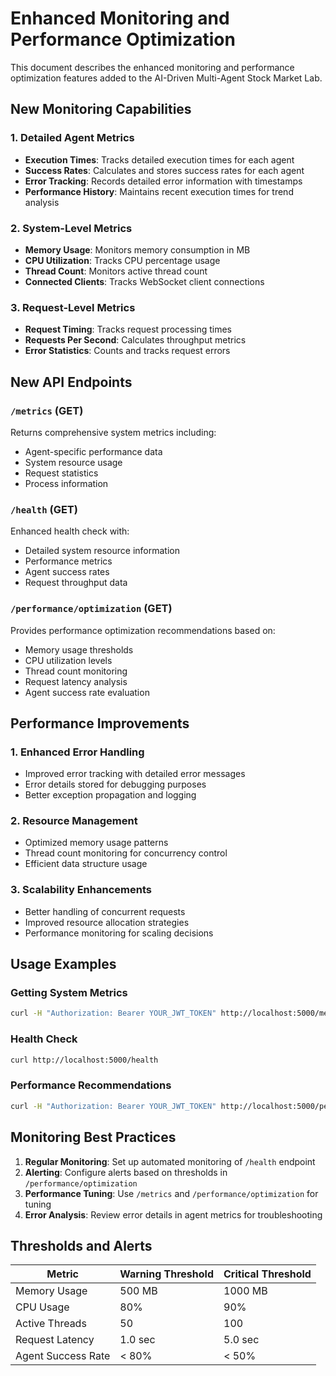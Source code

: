 # Enhanced Monitoring and Performance Optimization

This document describes the enhanced monitoring and performance optimization features added to the AI-Driven Multi-Agent Stock Market Lab.

## New Monitoring Capabilities

### 1. Detailed Agent Metrics
- **Execution Times**: Tracks detailed execution times for each agent
- **Success Rates**: Calculates and stores success rates for each agent
- **Error Tracking**: Records detailed error information with timestamps
- **Performance History**: Maintains recent execution times for trend analysis

### 2. System-Level Metrics
- **Memory Usage**: Monitors memory consumption in MB
- **CPU Utilization**: Tracks CPU percentage usage
- **Thread Count**: Monitors active thread count
- **Connected Clients**: Tracks WebSocket client connections

### 3. Request-Level Metrics
- **Request Timing**: Tracks request processing times
- **Requests Per Second**: Calculates throughput metrics
- **Error Statistics**: Counts and tracks request errors

## New API Endpoints

### `/metrics` (GET)
Returns comprehensive system metrics including:
- Agent-specific performance data
- System resource usage
- Request statistics
- Process information

### `/health` (GET)
Enhanced health check with:
- Detailed system resource information
- Performance metrics
- Agent success rates
- Request throughput data

### `/performance/optimization` (GET)
Provides performance optimization recommendations based on:
- Memory usage thresholds
- CPU utilization levels
- Thread count monitoring
- Request latency analysis
- Agent success rate evaluation

## Performance Improvements

### 1. Enhanced Error Handling
- Improved error tracking with detailed error messages
- Error details stored for debugging purposes
- Better exception propagation and logging

### 2. Resource Management
- Optimized memory usage patterns
- Thread count monitoring for concurrency control
- Efficient data structure usage

### 3. Scalability Enhancements
- Better handling of concurrent requests
- Improved resource allocation strategies
- Performance monitoring for scaling decisions

## Usage Examples

### Getting System Metrics
```bash
curl -H "Authorization: Bearer YOUR_JWT_TOKEN" http://localhost:5000/metrics
```

### Health Check
```bash
curl http://localhost:5000/health
```

### Performance Recommendations
```bash
curl -H "Authorization: Bearer YOUR_JWT_TOKEN" http://localhost:5000/performance/optimization
```

## Monitoring Best Practices

1. **Regular Monitoring**: Set up automated monitoring of `/health` endpoint
2. **Alerting**: Configure alerts based on thresholds in `/performance/optimization`
3. **Performance Tuning**: Use `/metrics` and `/performance/optimization` for tuning
4. **Error Analysis**: Review error details in agent metrics for troubleshooting

## Thresholds and Alerts

| Metric | Warning Threshold | Critical Threshold |
|--------|------------------|-------------------|
| Memory Usage | 500 MB | 1000 MB |
| CPU Usage | 80% | 90% |
| Active Threads | 50 | 100 |
| Request Latency | 1.0 sec | 5.0 sec |
| Agent Success Rate | < 80% | < 50% |
